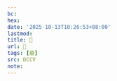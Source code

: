 ```yaml
---
bc:
hex:
date: '2025-10-13T10:26:53+08:00'
lastmod:
title: 􀵣
url: 􀵣
tags: [瘡]
src: DCCV
note:
---
```


